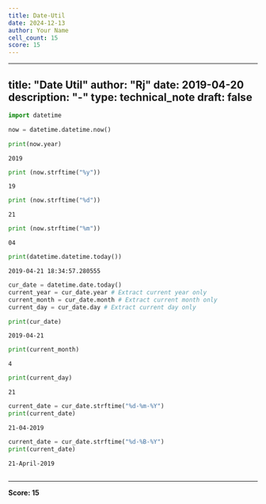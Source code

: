```yaml
---
title: Date-Util
date: 2024-12-13
author: Your Name
cell_count: 15
score: 15
---
```


---
title: "Date Util"
author: "Rj"
date: 2019-04-20
description: "-"
type: technical_note
draft: false
---

```python
import datetime
```


```python
now = datetime.datetime.now()
```


```python
print(now.year)
```

    2019



```python
print (now.strftime("%y"))
```

    19



```python
print (now.strftime("%d"))
```

    21



```python
print (now.strftime("%m"))
```

    04



```python
print(datetime.datetime.today())
```

    2019-04-21 18:34:57.280555



```python
cur_date = datetime.date.today()
current_year = cur_date.year # Extract current year only
current_month = cur_date.month # Extract current month only
current_day = cur_date.day # Extract current day only
```


```python
print(cur_date)
```

    2019-04-21



```python
print(current_month)
```

    4



```python
print(current_day)
```

    21



```python
current_date = cur_date.strftime("%d-%m-%Y")
print(current_date)
```

    21-04-2019



```python
current_date = cur_date.strftime("%d-%B-%Y")
print(current_date)
```

    21-April-2019



```python

```


---
**Score: 15**